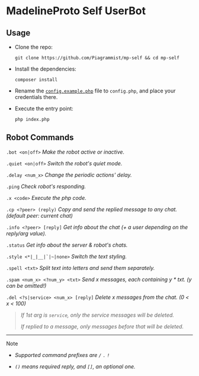 # MadelineProto Self UserBot

## Usage

- Clone the repo:

    ```shell
    git clone https://github.com/Piagrammist/mp-self && cd mp-self
    ```

- Install the dependencies:

    ```shell
    composer install
    ```

- Rename the [`config.example.php`](config.example.php) file to `config.php`, and place your credentials there.

- Execute the entry point:

    ```shell
    php index.php
    ```

## Robot Commands

`.bot <on|off>`
_Make the robot active or inactive._

`.quiet <on|off>`
_Switch the robot's quiet mode._

`.delay <num_x>`
_Change the periodic actions' delay._

`.ping`
_Check robot's responding._

`.x <code>`
_Execute the php code._

`.cp <?peer> (reply)`
_Copy and send the replied message to any chat. (default peer: current chat)_

`.info <?peer> [reply]`
_Get info about the chat (+ a user depending on the reply/arg value)._

`.status`
_Get info about the server & robot's chats._

``.style <*|_|__|`|~|none>``
_Switch the text styling._

`.spell <txt>`
_Split text into letters and send them separately._

`.spam <num_x> <?num_y> <txt>`
_Send x messages, each containing y * txt. (y can be omitted!)_

`.del <?s|service> <num_x> [reply]`
_Delete x messages from the chat. (0 < x < 100)_

> _If 1st arg is `service`, only the service messages will be deleted._
>
> _If replied to a message, only messages before that will be deleted._

---

> [!NOTE]
>
> - _Supported command prefixes are `/` `.` `!`_
>
> - _`()` means required reply, and `[]`, an optional one._
